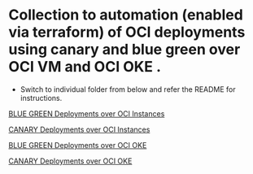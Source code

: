 Collection to automation (enabled via terraform) of OCI deployments using canary and blue green over OCI VM and OCI OKE .
=========

 - Switch to individual folder from below  and refer the README for instructions.


[BLUE GREEN Deployments over OCI Instances](bluegreen-deployments-instances)

[CANARY Deployments over OCI Instances](canary-deployments-instances)

[BLUE GREEN Deployments over OCI OKE](bluegreen-deployments-oke)

[CANARY Deployments over OCI OKE](canary-deployments-oke)
